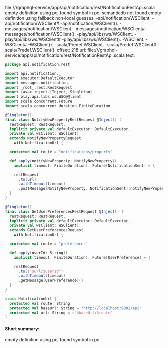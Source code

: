 file://<WORKSPACE>/graphql-service/app/api/notification/rest/NotificationRestApi.scala
empty definition using pc, found symbol in pc: 
semanticdb not found
empty definition using fallback
non-local guesses:
	 -api/notification/WSClient.
	 -api/notification/WSClient#
	 -api/notification/WSClient().
	 -messages/notification/WSClient.
	 -messages/notification/WSClient#
	 -messages/notification/WSClient().
	 -play/api/libs/ws/WSClient.
	 -play/api/libs/ws/WSClient#
	 -play/api/libs/ws/WSClient().
	 -WSClient.
	 -WSClient#
	 -WSClient().
	 -scala/Predef.WSClient.
	 -scala/Predef.WSClient#
	 -scala/Predef.WSClient().
offset: 218
uri: file://<WORKSPACE>/graphql-service/app/api/notification/rest/NotificationRestApi.scala
text:
```scala
package api.notification.rest

import api.notification._
import executor.DefaultExecutor
import messages.notification._
import _root_.rest.RestRequest
import javax.inject.{Inject, Singleton}
import play.api.libs.ws.WSC@@lient
import scala.concurrent.Future
import scala.concurrent.duration.FiniteDuration

@Singleton()
final class NotifyNewPropertyRestRequest @Inject() (
  restRequest: RestRequest,
  implicit private val defaultExecutor: DefaultExecutor,
  private val wsClient: WSClient)
  extends NotifyNewPropertyRequest
    with NotificationUrl {

  protected val route = "notifications/property"

  def apply(notifyNewProperty: NotifyNewProperty)(
    implicit timeout: FiniteDuration): Future[NotificationSent] = {

    restRequest
      .to(url)
      .withTimeout(timeout)
      .postMessage[NotifyNewProperty, NotificationSent](notifyNewProperty)
  }
}

@Singleton()
final class GetUserPreferencesRestRequest @Inject() (
  restRequest: RestRequest,
  implicit private val defaultExecutor: DefaultExecutor,
  private val wsClient: WSClient)
  extends GetUserPreferencesRequest
    with NotificationUrl {

  protected val route = "preferences"

  def apply(userId: String)(
    implicit timeout: FiniteDuration): Future[UserPreference] = {

    restRequest
      .to(s"$url/$userId")
      .withTimeout(timeout)
      .getMessage[UserPreference]()
  }
}

trait NotificationUrl {
  protected val route: String
  protected val baseUrl: String = "http://localhost:9002/api"
  protected val url: String = s"$baseUrl/$route"
}

```


#### Short summary: 

empty definition using pc, found symbol in pc: 